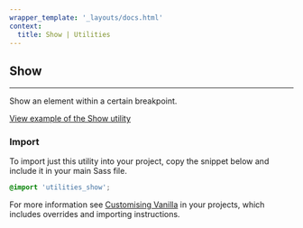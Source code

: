 ```yaml
---
wrapper_template: '_layouts/docs.html'
context:
  title: Show | Utilities
---
```


## Show

<hr>

Show an element within a certain breakpoint.

<div class="embedded-example"><a href="/docs/examples/utilities/show/" class="js-example">
View example of the Show utility
</a></div>

### Import

To import just this utility into your project, copy the snippet below and include it in your main Sass file.

```scss
@import 'utilities_show';
```

For more information see [Customising Vanilla](/docs/customising-vanilla/) in your projects, which includes overrides and importing instructions.
